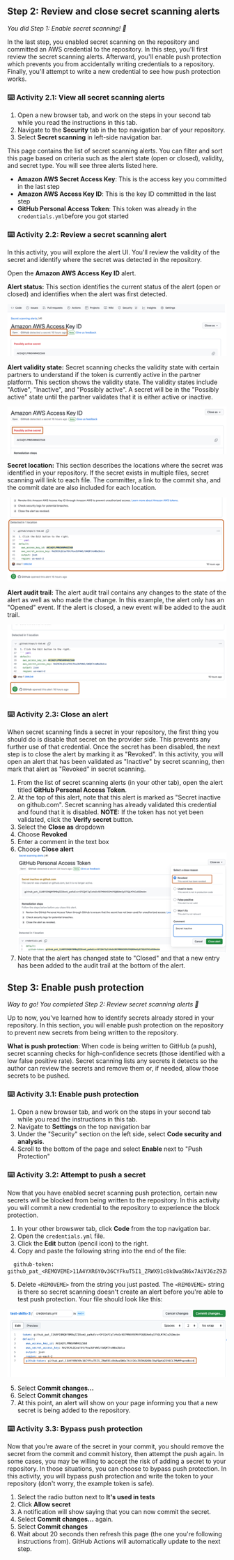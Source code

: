 <!--
  <<< Author notes: Step 2 >>>
  Start this step by acknowledging the previous step.
  Define terms and link to docs.github.com.
  TBD-step-2-notes.
-->

## Step 2: Review and close secret scanning alerts

_You did Step 1: Enable secret scanning! :tada:_

In the last step, you enabled secret scanning on the repository and committed an AWS credential to the repository. In this step, you'll first review the secret scanning alerts. Afterward, you'll enable push protection which prevents you from accidentally writing credentials to a repository. Finally, you'll attempt to write a new credential to see how push protection works.

### :keyboard: Activity 2.1: View all secret scanning alerts

1. Open a new browser tab, and work on the steps in your second tab while you read the instructions in this tab.
2. Navigate to the **Security** tab in the top navigation bar of your repository.
3. Select **Secret scanning** in left-side navigation bar.

This page contains the list of secret scanning alerts. You can filter and sort this page based on criteria such as the alert state (open or closed), validity, and secret type. You will see three alerts listed here.

- **Amazon AWS Secret Access Key**: This is the access key you committed in the last step
- **Amazon AWS Access Key ID**: This is the key ID committed in the last step
- **GitHub Personal Access Token**: This token was already in the `credentials.yml`before you got started

### :keyboard: Activity 2.2: Review a secret scanning alert

In this activity, you will explore the alert UI. You'll review the validity of the secret and identify where the secret was detected in the repository.

Open the **Amazon AWS Access Key ID** alert.

**Alert status:** This section identifies the current status of the alert (open or closed) and identifies when the alert was first detected.

![A screenshot of the Amazon AWS Access Key ID alert with the currently open status highlighted](/images/alert-status.png)

**Alert validity state:** Secret scanning checks the validity state with certain partners to understand if the token is currently active in the partner platform. This section shows the validity state. The validity states include "Active", "Inactive", and "Possibly active". A secret will be in the "Possibly active" state until the partner validates that it is either active or inactive.

![A screenshot of the Amazon AWS Access Key ID alert with the validity state highlighted](/images/alert-validity-state.png)

**Secret location:** This section describes the locations where the secret was identified in your repository. If the secret exists in multiple files, secret scanning will link to each file. The committer, a link to the commit sha, and the commit date are also included for each location.

![A screenshot of an alert with the secret location highlighted](/images/secret-location.png)

**Alert audit trail:** The alert audit trail contains any changes to the state of the alert as well as who made the change. In this example, the alert only has an "Opened" event. If the alert is closed, a new event will be added to the audit trail.

![A screenshot of the bottom of alert with the audit trail highlighted](/images/audit-trail.png)

### :keyboard: Activity 2.3: Close an alert

When secret scanning finds a secret in your repository, the first thing you should do is disable that secret on the provider side. This prevents any further use of that credential. Once the secret has been disabled, the next step is to close the alert by marking it as "Revoked". In this activity, you will open an alert that has been validated as "Inactive" by secret scanning, then mark that alert as "Revoked" in secret scanning.

1. From the list of secret scanning alerts (in your other tab), open the alert titled **GitHub Personal Access Token**.
2. At the top of this alert, note that this alert is marked as "Secret inactive on github.com". Secret scanning has already validated this credential and found that it is disabled.
   **NOTE:** If the token has not yet been validated, click the **Verify secret** button.
3. Select the **Close as** dropdown
4. Choose **Revoked**
5. Enter a comment in the text box
6. Choose **Close alert**
   ![A screenshot of the GitHub Personal Access Token alert, the close alert options are activated and the option "revoked" is highlighted. The comment field has been filled in with "secret inactive"](/images/revoke-token.png)
7. Note that the alert has changed state to "Closed" and that a new entry has been added to the audit trail at the bottom of the alert.

## Step 3: Enable push protection

_Way to go! You completed Step 2: Review secret scanning alerts :tada:_

Up to now, you've learned how to identify secrets already stored in your repository. In this section, you will enable push protection on the repository to prevent new secrets from being written to the repository.

**What is push protection**: When code is being written to GitHub (a push), secret scanning checks for high-confidence secrets (those identified with a low false positive rate). Secret scanning lists any secrets it detects so the author can review the secrets and remove them or, if needed, allow those secrets to be pushed.

### :keyboard: Activity 3.1: Enable push protection

1. Open a new browser tab, and work on the steps in your second tab while you read the instructions in this tab.
2. Navigate to **Settings** on the top navigation bar
3. Under the "Security" section on the left side, select **Code security and analysis**.
4. Scroll to the bottom of the page and select **Enable** next to "Push Protection"

### :keyboard: Activity 3.2: Attempt to push a secret

Now that you have enabled secret scanning push protection, certain new secrets will be blocked from being written to the repository. In this activity you will commit a new credential to the repository to experience the block protection.

1. In your other browswer tab, click **Code** from the top navigation bar.
2. Open the `credentials.yml` file.
3. Click the **Edit** button (pencil icon) to the right.
4. Copy and paste the following string into the end of the file:

```
  github-token: github_pat_<REMOVEME>11A4YXR6Y0v36CYFkuT5I1_ZRWX91c8k0waSN6x7AiVJ6zZ9ZHUQXBblBqFQpKd23V6CL7MWMPopnmBxzn
```

5. Delete `<REMOVEME>` from the string you just pasted. The `<REMOVEME>` string is there so secret scanning doesn't create an alert before you're able to test push protection. Your file should look like this:

![A screenshot of credentials.yml being edited in the GitHub web UI. A newly added github-token is highlighted.](/images/push-protection.png)

5.  Select **Commit changes...**
6.  Select **Commit changes**
7.  At this point, an alert will show on your page informing you that a new secret is being added to the repository.

### :keyboard: Activity 3.3: Bypass push protection

Now that you're aware of the secret in your commit, you should remove the secret from the commit and commit history, then attempt the push again. In some cases, you may be willing to accept the risk of adding a secret to your repository. In those situations, you can choose to bypass push protection. In this activity, you will bypass push protection and write the token to your repository (don't worry, the example token is safe).

1. Select the radio button next to **It's used in tests**
2. Click **Allow secret**
3. A notification will show saying that you can now commit the secret.
4. Select **Commit changes...** again.
5. Select **Commit changes**
6. Wait about 20 seconds then refresh this page (the one you're following instructions from). GitHub Actions will automatically update to the next step.
